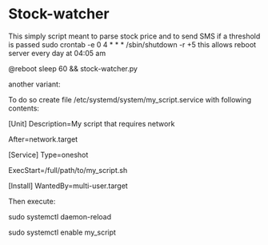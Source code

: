 # Stock-watcher
This simply script meant to parse stock price and to send SMS if a threshold is passed
sudo crontab -e
0 4   *   *   *    /sbin/shutdown -r +5
this allows reboot server every day at 04:05 am

@reboot sleep 60 && stock-watcher.py

another variant:

To do so create file /etc/systemd/system/my_script.service with following contents:

[Unit]
Description=My script that requires network

After=network.target

[Service]
Type=oneshot

ExecStart=/full/path/to/my_script.sh

[Install]
WantedBy=multi-user.target



Then execute:

sudo systemctl daemon-reload

sudo systemctl enable my_script